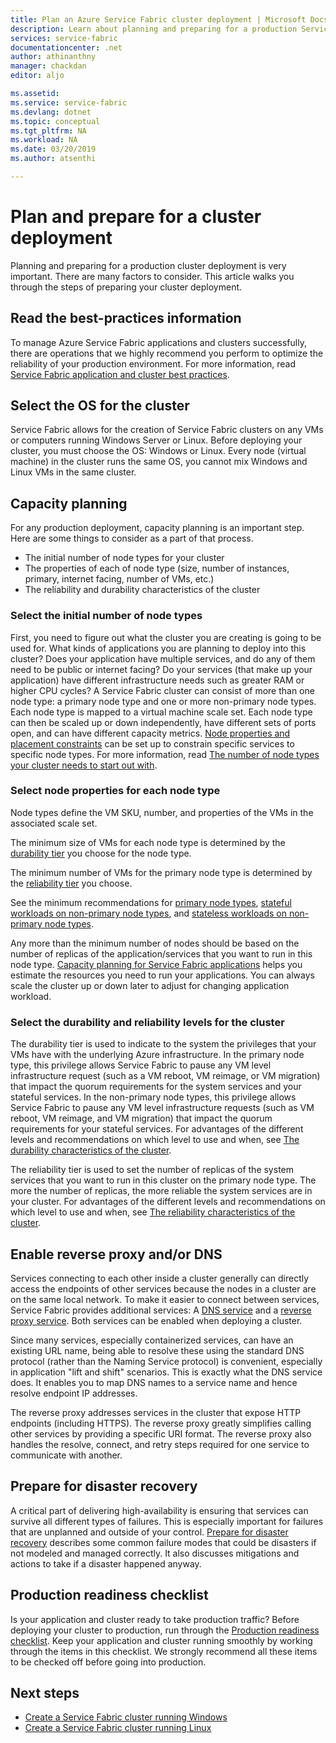 ```yaml
---
title: Plan an Azure Service Fabric cluster deployment | Microsoft Docs
description: Learn about planning and preparing for a production Service Fabric cluster deployment to Azure.
services: service-fabric
documentationcenter: .net
author: athinanthny
manager: chackdan
editor: aljo

ms.assetid: 
ms.service: service-fabric
ms.devlang: dotnet
ms.topic: conceptual
ms.tgt_pltfrm: NA
ms.workload: NA
ms.date: 03/20/2019
ms.author: atsenthi

---
```

# Plan and prepare for a cluster deployment

Planning and preparing for a production cluster deployment is very important.  There are many factors to consider.  This article walks you through the steps of preparing your cluster deployment.

## Read the best-practices information
To manage Azure Service Fabric applications and clusters successfully, there are operations that we highly recommend you perform to optimize the reliability of your production environment.  For more information, read [Service Fabric application and cluster best practices](service-fabric-best-practices-overview.md).

## Select the OS for the cluster
Service Fabric allows for the creation of Service Fabric clusters on any VMs or computers running Windows Server or Linux.  Before deploying your cluster, you must choose the OS:  Windows or Linux.  Every node (virtual machine) in the cluster runs the same OS, you cannot mix Windows and Linux VMs in the same cluster.

## Capacity planning
For any production deployment, capacity planning is an important step. Here are some things to consider as a part of that process.

* The initial number of node types for your cluster 
* The properties of each of node type (size, number of instances, primary, internet facing, number of VMs, etc.)
* The reliability and durability characteristics of the cluster

### Select the initial number of node types
First, you need to figure out what the cluster you are creating is going to be used for. What kinds of applications you are planning to deploy into this cluster? Does your application have multiple services, and do any of them need to be public or internet facing? Do your services (that make up your application) have different infrastructure needs such as greater RAM or higher CPU cycles? A Service Fabric cluster can consist of more than one node type: a primary node type and one or more non-primary node types. Each node type is mapped to a virtual machine scale set. Each node type can then be scaled up or down independently, have different sets of ports open, and can have different capacity metrics. [Node properties and placement constraints][placementconstraints] can be set up to constrain specific services to specific node types.  For more information, read [The number of node types your cluster needs to start out with](service-fabric-cluster-capacity.md#the-number-of-node-types-your-cluster-needs-to-start-out-with).

### Select node properties for each node type
Node types define the VM SKU, number, and properties of the VMs in the associated scale set.

The minimum size of VMs for each node type is determined by the [durability tier][durability] you choose for the node type.

The minimum number of VMs for the primary node type is determined by the [reliability tier][reliability] you choose.

See the minimum recommendations for [primary node types](service-fabric-cluster-capacity.md#primary-node-type---capacity-guidance), [stateful workloads on non-primary node types](service-fabric-cluster-capacity.md#non-primary-node-type---capacity-guidance-for-stateful-workloads), and [stateless workloads on non-primary node types](service-fabric-cluster-capacity.md#non-primary-node-type---capacity-guidance-for-stateless-workloads). 

Any more than the minimum number of nodes should be based on the number of replicas of the application/services that you want to run in this node type.  [Capacity planning for Service Fabric applications](service-fabric-capacity-planning.md) helps you estimate the resources you need to run your applications. You can always scale the cluster up or down later to adjust for changing application workload. 

### Select the durability and reliability levels for the cluster
The durability tier is used to indicate to the system the privileges that your VMs have with the underlying Azure infrastructure. In the primary node type, this privilege allows Service Fabric to pause any VM level infrastructure request (such as a VM reboot, VM reimage, or VM migration) that impact the quorum requirements for the system services and your stateful services. In the non-primary node types, this privilege allows Service Fabric to pause any VM level infrastructure requests (such as VM reboot, VM reimage, and VM migration) that impact the quorum requirements for your stateful services.  For advantages of the different levels and recommendations on which level to use and when, see [The durability characteristics of the cluster][durability].

The reliability tier is used to set the number of replicas of the system services that you want to run in this cluster on the primary node type. The more the number of replicas, the more reliable the system services are in your cluster.  For advantages of the different levels and recommendations on which level to use and when, see [The reliability characteristics of the cluster][reliability]. 

## Enable reverse proxy and/or DNS
Services connecting to each other inside a cluster generally can directly access the endpoints of other services because the nodes in a cluster are on the same local network. To make it easier to connect between services, Service Fabric provides additional services: A [DNS service](service-fabric-dnsservice.md) and a [reverse proxy service](service-fabric-reverseproxy.md).  Both services can be enabled when deploying a cluster.

Since many services, especially containerized services, can have an existing URL name, being able to resolve these using the standard DNS protocol (rather than the Naming Service protocol) is convenient, especially in application "lift and shift" scenarios. This is exactly what the DNS service does. It enables you to map DNS names to a service name and hence resolve endpoint IP addresses.

The reverse proxy addresses services in the cluster that expose HTTP endpoints (including HTTPS). The reverse proxy greatly simplifies calling other services by providing a specific URI format.  The reverse proxy also handles the resolve, connect, and retry steps required for one service to communicate with another.

## Prepare for disaster recovery
A critical part of delivering high-availability is ensuring that services can survive all different types of failures. This is especially important for failures that are unplanned and outside of your control. [Prepare for disaster recovery](service-fabric-disaster-recovery.md) describes some common failure modes that could be disasters if not modeled and managed correctly. It also discusses mitigations and actions to take if a disaster happened anyway.

## Production readiness checklist
Is your application and cluster ready to take production traffic? Before deploying your cluster to production, run through the [Production readiness checklist](service-fabric-production-readiness-checklist.md). Keep your application and cluster running smoothly by working through the items in this checklist. We strongly recommend all these items to be checked off before going into production.

## Next steps
* [Create a Service Fabric cluster running Windows](service-fabric-best-practices-overview.md)
* [Create a Service Fabric cluster running Linux](service-fabric-tutorial-create-vnet-and-linux-cluster.md)

[placementconstraints]: service-fabric-cluster-resource-manager-cluster-description.md#node-properties-and-placement-constraints
[durability]: service-fabric-cluster-capacity.md#the-durability-characteristics-of-the-cluster
[reliability]: service-fabric-cluster-capacity.md#the-reliability-characteristics-of-the-cluster